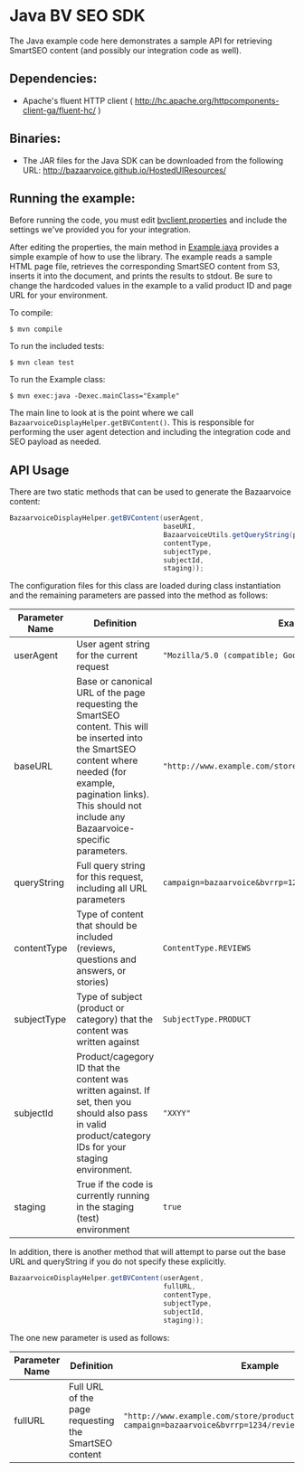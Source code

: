 Java BV SEO SDK
================

The Java example code here demonstrates a sample API for retrieving SmartSEO content (and possibly our integration code
as well).

Dependencies:
------------

* Apache's fluent HTTP client ( http://hc.apache.org/httpcomponents-client-ga/fluent-hc/ )

Binaries:
------------

* The JAR files for the Java SDK can be downloaded from the following URL: http://bazaarvoice.github.io/HostedUIResources/

Running the example:
-------------------

Before running the code, you must edit [bvclient.properties](bvclient.properties) and include the settings we've provided you for your integration.

After editing the properties, the main method in [Example.java](src/main/java/Example.java) provides a simple example of how to use the library.  The example reads a sample HTML page file, retrieves the corresponding SmartSEO content from S3, inserts it into the document, and prints the results to stdout.  Be sure to change the hardcoded values in the example to a valid product ID and page URL for your environment.


To compile:

    $ mvn compile

To run the included tests:

    $ mvn clean test

To run the Example class:

    $ mvn exec:java -Dexec.mainClass="Example"


The main line to look at is the point where we call `BazaarvoiceDisplayHelper.getBVContent()`.  This is responsible for performing the user agent detection and including the integration code and SEO payload as needed.

API Usage
---------

There are two static methods that can be used to generate the Bazaarvoice content:

```java
BazaarvoiceDisplayHelper.getBVContent(userAgent,
                                      baseURI,
                                      BazaarvoiceUtils.getQueryString(pageURI),
                                      contentType,
                                      subjectType,
                                      subjectId,
                                      staging));
```

The configuration files for this class are loaded during class instantiation and the remaining parameters are passed into the method as follows:

Parameter Name | Definition | Example
-------------- | ---------- | --------
userAgent | User agent string for the current request | `"Mozilla/5.0 (compatible; Googlebot/2.1;)"`
baseURL | Base or canonical URL of the page requesting the SmartSEO content.  This will be inserted into the SmartSEO content where needed (for example, pagination links). This should not include any Bazaarvoice-specific parameters. | `"http://www.example.com/store/products/XXYY/"`
queryString | Full query string for this request, including all URL parameters | `campaign=bazaarvoice&bvrrp=1234/reviews/product/2/XXYY.htm`
contentType | Type of content that should be included (reviews, questions and answers, or stories) | `ContentType.REVIEWS`
subjectType | Type of subject (product or category) that the content was written against | `SubjectType.PRODUCT`
subjectId | Product/cagegory ID that the content was written against.  If set, then you should also pass in valid product/category IDs for your staging environment. | `"XXYY"`
staging | True if the code is currently running in the staging (test) environment | `true`

In addition, there is another method that will attempt to parse out the base URL and queryString if you do not specify these explicitly.

```java
BazaarvoiceDisplayHelper.getBVContent(userAgent,
                                      fullURL,
                                      contentType,
                                      subjectType,
                                      subjectId,
                                      staging));
```
The one new parameter is used as follows:

Parameter Name | Definition | Example
-------------- | ---------- | --------
fullURL | Full URL of the page requesting the SmartSEO content | `"http://www.example.com/store/products/XXYY/?campaign=bazaarvoice&bvrrp=1234/reviews/product/2/XXYY.htm"`



